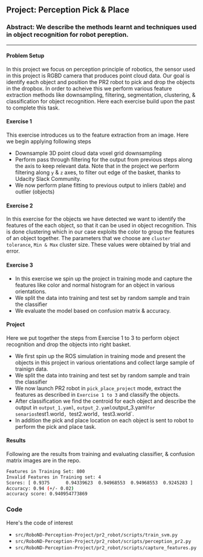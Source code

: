 ## Project: Perception Pick & Place
### Abstract: We describe the methods learnt and techniques used in object recognition for robot pereption.

---

#### Problem Setup
In this project we focus on perception principle of robotics, the sensor used in this project is RGBD camera that produces point cloud data. Our goal is identify each object and position the PR2 robot to pick and drop the objects in the dropbox. In order to acheive this we perform various feature extraction methods like downsampling, filtering, segmentation, clustering, & classification for object recognition. Here each exercise build upon the past to complete this task.

#### Exercise 1
This exercise introduces us to the feature extraction from an image. Here we begin applying following steps
- Downsample 3D point cloud data voxel grid downsampling
- Perform pass through filtering for the output from previous steps along the axis to keep relevant data. Note that in the project we perform filtering along `y` & `z` axes, to filter out edge of the basket, thanks to Udacity Slack Community.
- We now perform plane fitting to previous output to inliers (table) and outlier (objects)


#### Exercise 2
In this exercise for the objects we have detected we want to identify the features of the each object, so that it can be used in object recognition. This is done clustering which in our case exploits the color to group the features of an object together. The parameters that we choose are `cluster tolerance`, `Min & Max` cluster size. These values were obtained by trial and error.

#### Exercise 3

- In this exercise we spin up the project in training mode and capture the features like color and normal histogram for an object in various orientations.
- We split the data into training and test set by random sample and train the classifier
- We evaluate the model based on confusion matrix & accuracy.


#### Project
Here we put together the steps from Exercise 1 to 3 to perform object recognition and drop the objects into right basket.
- We first spin up the ROS simulation in training mode and present the objects in this project in various orientations and collect large sample of trainign data.
- We split the data into training and test set by random sample and train the classifier
- We now launch PR2 robot in `pick_place_project` mode, extract the features as described in `Exercise 1 to 3` and classify the objects.
- After classification we find the centroid for each object and describe the output in `output_1.yaml`, `output_2.yaml`output_3.yaml` for senarios `test1.world`, `test2.world`, `test3.world`.
- In addition the pick and place location on each object is sent to robot to perform the pick and place task.


#### Results
Following are the results from training and evaluating classifier, & confusion matrix images are in the repo.

```sh
Features in Training Set: 800
Invalid Features in Training set: 4
Scores: [ 0.9375      0.94339623  0.94968553  0.94968553  0.9245283 ]
Accuracy: 0.94 (+/- 0.02)
accuracy score: 0.940954773869
````

### Code
Here's the code of interest
- `src/RoboND-Perception-Project/pr2_robot/scripts/train_svm.py`
- `src/RoboND-Perception-Project/pr2_robot/scripts/perception_pr2.py`
- `src/RoboND-Perception-Project/pr2_robot/scripts/capture_features.py`

